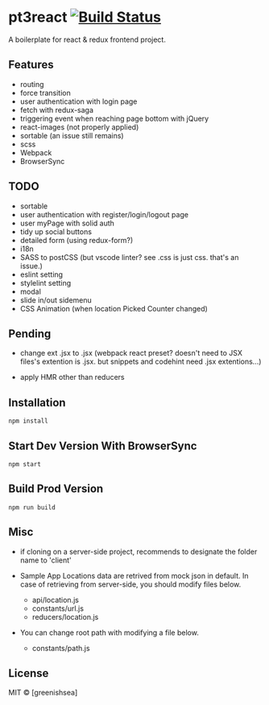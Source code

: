 # pt3react [![Build Status](https://travis-ci.org/greenishsea/pt3react.svg?branch=master)](https://travis-ci.org/greenishsea/pt3react)

A boilerplate for react & redux frontend project.

## Features

* routing
* force transition
* user authentication with login page
* fetch with redux-saga
* triggering event when reaching page bottom with jQuery
* react-images (not properly applied)
* sortable (an issue still remains)
* scss
* Webpack
* BrowserSync

## TODO

* sortable
* user authentication with register/login/logout page
* user myPage with solid auth
* tidy up social buttons
* detailed form (using redux-form?)
* i18n
* SASS to postCSS (but vscode linter? see .css is just css. that's an issue.)
* eslint setting
* stylelint setting
* modal
* slide in/out sidemenu
* CSS Animation (when location Picked Counter changed)

## Pending

* change ext .jsx to .jsx
  (webpack react preset? doesn't need to JSX files's extention is .jsx.
   but snippets and codehint need .jsx extentions...)

* apply HMR other than reducers

## Installation

```
npm install
```

## Start Dev Version With BrowserSync

```
npm start
```

## Build Prod Version

```
npm run build
```

## Misc
- if cloning on a server-side project, recommends to designate the folder name to 'client' 

- Sample App Locations data are retrived from mock json in default.
  In case of retrieving from server-side, you should modify files below.
  - api/location.js
  - constants/url.js
  - reducers/location.js

- You can change root path with modifying a file below.
  - constants/path.js

## License

MIT © [greenishsea]